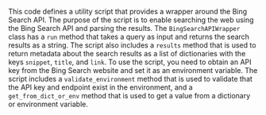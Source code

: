 This code defines a utility script that provides a wrapper around the Bing Search API. The purpose of the script is to enable searching the web using the Bing Search API and parsing the results. The `BingSearchAPIWrapper` class has a `run` method that takes a query as input and returns the search results as a string. The script also includes a `results` method that is used to return metadata about the search results as a list of dictionaries with the keys `snippet`, `title`, and `link`. To use the script, you need to obtain an API key from the Bing Search website and set it as an environment variable. The script includes a `validate_environment` method that is used to validate that the API key and endpoint exist in the environment, and a `get_from_dict_or_env` method that is used to get a value from a dictionary or environment variable.

